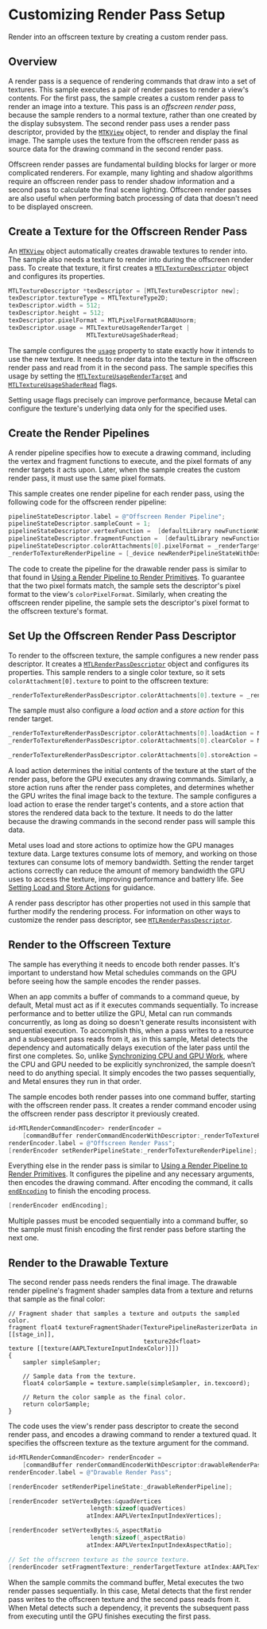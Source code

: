 # Customizing Render Pass Setup

Render into an offscreen texture by creating a custom render pass.

## Overview

A render pass is a sequence of rendering commands that draw into a set of textures. This sample executes a pair of render passes to render a view's contents. For the first pass, the sample creates a custom render pass to render an image into a texture. This pass is  an *offscreen render pass*, because the sample renders to a normal texture, rather than one created by the display subsystem. The second render pass uses a render pass descriptor, provided by the [`MTKView`][MTKView] object, to render and display the final image. The sample uses the texture from the offscreen render pass as source data for the drawing command in the second render pass.

Offscreen render passes are fundamental building blocks for larger or more complicated renderers. For example, many lighting and shadow algorithms require an offscreen render pass to render shadow information and a second pass to calculate the final scene lighting. Offscreen render passes are also useful when performing batch processing of data that doesn't need to be displayed onscreen.

## Create a Texture for the Offscreen Render Pass

An [`MTKView`][MTKView] object automatically creates drawable textures to render into. The sample also needs a texture to render into during the offscreen render pass.  To create that texture, it first creates a [`MTLTextureDescriptor`][MTLTextureDescriptor] object and configures its properties.

``` objective-c
MTLTextureDescriptor *texDescriptor = [MTLTextureDescriptor new];
texDescriptor.textureType = MTLTextureType2D;
texDescriptor.width = 512;
texDescriptor.height = 512;
texDescriptor.pixelFormat = MTLPixelFormatRGBA8Unorm;
texDescriptor.usage = MTLTextureUsageRenderTarget |
                      MTLTextureUsageShaderRead;
```

The sample configures the [`usage`][usage] property to state exactly how it intends to use the new texture. It needs to render data into the texture in the offscreen render pass and  read from it in the second pass. The sample specifies this usage by setting the [`MTLTextureUsageRenderTarget`][MTLTextureUsageRenderTarget] and [`MTLTextureUsageShaderRead`][MTLTextureUsageShaderRead] flags. 

Setting usage flags precisely can improve performance, because Metal can configure the texture's underlying data only for the specified uses.

## Create the Render Pipelines

A render pipeline specifies how to execute a drawing command, including the vertex and fragment functions to execute, and the pixel formats of any render targets it acts upon. Later, when the sample creates the custom render pass, it must use the same pixel formats.

This sample creates one render pipeline for each render pass, using the following code for the offscreen render pipeline:

``` objective-c
pipelineStateDescriptor.label = @"Offscreen Render Pipeline";
pipelineStateDescriptor.sampleCount = 1;
pipelineStateDescriptor.vertexFunction =  [defaultLibrary newFunctionWithName:@"simpleVertexShader"];
pipelineStateDescriptor.fragmentFunction =  [defaultLibrary newFunctionWithName:@"simpleFragmentShader"];
pipelineStateDescriptor.colorAttachments[0].pixelFormat = _renderTargetTexture.pixelFormat;
_renderToTextureRenderPipeline = [_device newRenderPipelineStateWithDescriptor:pipelineStateDescriptor error:&error];
```

The code to create the pipeline for the drawable render pass is similar to that found in [Using a Render Pipeline to Render Primitives][link_01]. To guarantee that the two pixel formats match, the sample sets the descriptor's pixel format to the view's `colorPixelFormat`. Similarly, when creating the offscreen render pipeline, the sample sets the descriptor's pixel format to the offscreen texture's format.

## Set Up the Offscreen Render Pass Descriptor

To render to the offscreen texture, the sample configures a new render pass descriptor. It creates a [`MTLRenderPassDescriptor`][MTLRenderPassDescriptor] object and configures its properties. This sample renders to a single color texture, so it sets `colorAttachment[0].texture` to point to the offscreen texture:

``` objective-c
_renderToTextureRenderPassDescriptor.colorAttachments[0].texture = _renderTargetTexture;
```

The sample must also configure a *load action* and a *store action* for this render target. 

``` objective-c
_renderToTextureRenderPassDescriptor.colorAttachments[0].loadAction = MTLLoadActionClear;
_renderToTextureRenderPassDescriptor.colorAttachments[0].clearColor = MTLClearColorMake(1, 1, 1, 1);

_renderToTextureRenderPassDescriptor.colorAttachments[0].storeAction = MTLStoreActionStore;
```

A load action determines the initial contents of the texture at the start of the render pass, before the GPU executes any drawing commands. Similarly, a store action runs after the render pass completes, and determines whether the GPU writes the final image back to the texture. The sample configures a load action to erase the render target's contents, and a store action that stores the rendered data back to the texture. It needs to do the latter because the drawing commands in the second render pass will sample this data.

Metal uses load and store actions to optimize how the GPU manages texture data. Large textures consume lots of memory, and working on those textures can consume lots of memory bandwidth. Setting the render target actions correctly can reduce the amount of memory bandwidth the GPU uses to access the texture, improving performance and battery life. See [Setting Load and Store Actions][link_03] for guidance.

A render pass descriptor has other properties not used in this sample that further modify the rendering process. For information on other ways to customize the render pass descriptor, see [`MTLRenderPassDescriptor`][MTLRenderPassDescriptor].

## Render to the Offscreen Texture

The sample has everything it needs to encode both render passes. It's important to understand how Metal schedules commands on the GPU before seeing how the sample encodes the render passes.

When an app commits a buffer of commands to a command queue, by default, Metal must act as if it executes commands sequentially. To increase performance and to better utilize the GPU, Metal can run commands concurrently, as long as doing so doesn't generate results inconsistent with sequential execution. To accomplish this, when a pass writes to a resource and a subsequent pass reads from it, as in this sample, Metal detects the dependency and automatically delays execution of the later pass until the first one completes. So, unlike [Synchronizing CPU and GPU Work][link_05], where the CPU and GPU needed to be explicitly synchronized, the sample doesn’t need to do anything special. It simply encodes the two passes sequentially, and Metal ensures they run in that order.

The sample encodes both render passes into one command buffer, starting with the offscreen render pass. It creates a render command encoder using the offscreen render pass descriptor it previously created.

``` objective-c
id<MTLRenderCommandEncoder> renderEncoder =
    [commandBuffer renderCommandEncoderWithDescriptor:_renderToTextureRenderPassDescriptor];
renderEncoder.label = @"Offscreen Render Pass";
[renderEncoder setRenderPipelineState:_renderToTextureRenderPipeline];
```

Everything else in the render pass is similar to [Using a Render Pipeline to Render Primitives][link_01]. It configures the pipeline and any necessary arguments, then encodes the drawing command. After encoding the command, it calls [`endEncoding`][endEncoding] to finish the encoding process. 

``` objective-c
[renderEncoder endEncoding];
```

Multiple passes must be encoded sequentially into a command buffer, so the sample must finish encoding the first render pass before starting the next one.

## Render to the Drawable Texture

The second render pass needs renders the final image. The drawable render pipeline's fragment shader samples data from a texture and returns that sample as the final color:

``` metal
// Fragment shader that samples a texture and outputs the sampled color.
fragment float4 textureFragmentShader(TexturePipelineRasterizerData in      [[stage_in]],
                                      texture2d<float>              texture [[texture(AAPLTextureInputIndexColor)]])
{
    sampler simpleSampler;

    // Sample data from the texture.
    float4 colorSample = texture.sample(simpleSampler, in.texcoord);

    // Return the color sample as the final color.
    return colorSample;
}
```

The code uses the view's render pass descriptor to create the second render pass, and encodes a drawing command to render a textured quad. It specifies the offscreen texture as the texture argument for the command.

``` objective-c
id<MTLRenderCommandEncoder> renderEncoder =
    [commandBuffer renderCommandEncoderWithDescriptor:drawableRenderPassDescriptor];
renderEncoder.label = @"Drawable Render Pass";

[renderEncoder setRenderPipelineState:_drawableRenderPipeline];

[renderEncoder setVertexBytes:&quadVertices
                       length:sizeof(quadVertices)
                      atIndex:AAPLVertexInputIndexVertices];

[renderEncoder setVertexBytes:&_aspectRatio
                       length:sizeof(_aspectRatio)
                      atIndex:AAPLVertexInputIndexAspectRatio];

// Set the offscreen texture as the source texture.
[renderEncoder setFragmentTexture:_renderTargetTexture atIndex:AAPLTextureInputIndexColor];
```

When the sample commits the command buffer, Metal executes the two render passes sequentially. In this case, Metal detects that the first render pass writes to the offscreen texture and the second pass reads from it. When Metal detects such a dependency, it prevents the subsequent pass from executing until the GPU finishes executing the first pass. 
 
[MTKView]:https://developer.apple.com/documentation/metalkit/mtkview
[MTLTextureDescriptor]: https://developer.apple.com/documentation/metal/mtltexturedescriptor
[MTLRenderPassDescriptor]: https://developer.apple.com/documentation/metal/mtlrenderpassdescriptor
[MTLTextureUsageRenderTarget]: https://developer.apple.com/documentation/metal/mtltextureusage/mtltextureusagerendertarget
[MTLTextureUsageShaderRead]: https://developer.apple.com/documentation/metal/mtltextureusage/mtltextureusageshaderread
[usage]: https://developer.apple.com/documentation/metal/mtltexturedescriptor/1515783-usage
[loadAction]:https://developer.apple.com/documentation/metal/mtlrenderpassattachmentdescriptor/1437905-loadaction
[MTLLoadActionClear]: https://developer.apple.com/documentation/metal/mtlloadaction/mtlloadactionclear
[clearColor]: https://developer.apple.com/documentation/metal/mtlrenderpasscolorattachmentdescriptor/1437924-clearcolor
[storeAction]: https://developer.apple.com/documentation/metal/mtlrenderpassattachmentdescriptor/1437956-storeaction?
[MTLStoreActionStore]: https://developer.apple.com/documentation/metal/mtlstoreaction/mtlstoreactionstore
[endEncoding]: https://developer.apple.com/documentation/metal/mtlcommandencoder/1458038-endencoding
[link_04]:https://developer.apple.com/documentation/metal/creating_and_sampling_textures
[link_01]: https://developer.apple.com/documentation/metal/using_a_render_pipeline_to_render_primitives
[link_02]: https://developer.apple.com/documentation/metal/deferred_lighting
[link_03]: https://developer.apple.com/documentation/metal/mtlrenderpassdescriptor/setting_load_and_store_actions
[link_04]: https://developer.apple.com/documentation/metal/creating_and_sampling_textures
[link_05]: https://developer.apple.com/documentation/metal/synchronization/synchronizing_cpu_and_gpu_work
